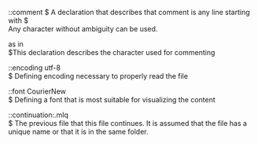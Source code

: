 ::comment $
A declaration that describes that comment is any line starting with $ \
Any character without ambiguity can be used.

as in \
$This declaration describes the character used for commenting

::encoding utf-8 \
$ Defining encoding necessary to properly read the file

::font CourierNew \
$ Defining a font that is most suitable for visualizing the content

::continuation:<filename>.mlq \
$ The previous file that this file continues. It is assumed that the file has a unique name or that it is in the same folder.
